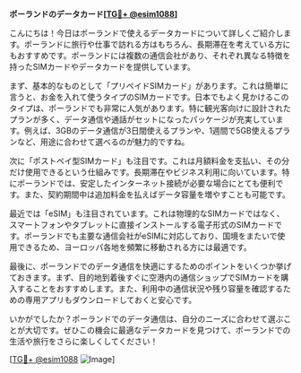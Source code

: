 **ポーランドのデータカード[[TG💪+ @esim1088](https://t.me/s/esim1088)]**

こんにちは！今日はポーランドで使えるデータカードについて詳しくご紹介します。ポーランドに旅行や仕事で訪れる方はもちろん、長期滞在を考えている方にもおすすめです。ポーランドには複数の通信会社があり、それぞれ異なる特徴を持ったSIMカードやデータカードを提供しています。

まず、基本的なものとして「プリペイドSIMカード」があります。これは簡単に言うと、お金を入れて使うタイプのSIMカードです。日本でもよく見かけるこのタイプは、ポーランドでも非常に人気があります。特に観光客向けに設計されたプランが多く、データ通信や通話がセットになったパッケージが充実しています。例えば、3GBのデータ通信が3日間使えるプランや、1週間で5GB使えるプランなど、用途に合わせて選べるのが魅力的ですね。

次に「ポストペイ型SIMカード」も注目です。これは月額料金を支払い、その分だけ使用できるという仕組みです。長期滞在やビジネス利用に向いています。特にポーランドでは、安定したインターネット接続が必要な場合にとても便利です。また、契約期間中は追加料金を払えばデータ容量を増やすことも可能です。

最近では「eSIM」も注目されています。これは物理的なSIMカードではなく、スマートフォンやタブレットに直接インストールする電子形式のSIMカードです。ポーランドでも主要な通信会社がeSIMに対応しており、国境をまたいで使用できるため、ヨーロッパ各地を頻繁に移動される方には最適です。

最後に、ポーランドでのデータ通信を快適にするためのポイントをいくつか挙げておきます。まず、目的地到着後すぐに空港内の通信ショップでSIMカードを購入することをおすすめします。また、利用中の通信状況や残り容量を確認するための専用アプリもダウンロードしておくと安心です。

いかがでしたか？ポーランドでのデータ通信は、自分のニーズに合わせて選ぶことが大切です。ぜひこの機会に最適なデータカードを見つけて、ポーランドでの生活や旅行をさらに楽しくしてください！

[[TG💪+ @esim1088](https://t.me/s/esim1088) ![Image](https://i.postimg.cc/Y0z9fWf4/image.png)]